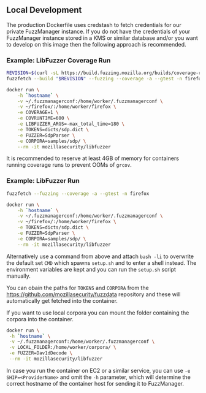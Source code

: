 ## Local Development

The production Dockerfile uses credstash to fetch credentials for our private FuzzManager instance. If you do not have the credentials of your FuzzManager instance stored in a KMS or similar database and/or you want to develop on this image then the following approach is recommended.

### Example: LibFuzzer Coverage Run

```bash
REVISION=$(curl -sL https://build.fuzzing.mozilla.org/builds/coverage-revision.txt)
fuzzfetch --build "$REVISION" --fuzzing --coverage -a --gtest -n firefox

docker run \
    -h `hostname` \
    -v ~/.fuzzmanagerconf:/home/worker/.fuzzmanagerconf \
    -v ~/firefox/:/home/worker/firefox \
    -e COVERAGE=1 \
    -e COVRUNTIME=600 \
    -e LIBFUZZER_ARGS=-max_total_time=180 \
    -e TOKENS=dicts/sdp.dict \
    -e FUZZER=SdpParser \
    -e CORPORA=samples/sdp/ \
    --rm -it mozillasecurity/libfuzzer
```

It is recommended to reserve at least 4GB of memory for containers running coverage runs to prevent OOMs of `grcov`.

### Example: LibFuzzer Run

```bash
fuzzfetch --fuzzing --coverage -a --gtest -n firefox

docker run \
    -h `hostname` \
    -v ~/.fuzzmanagerconf:/home/worker/.fuzzmanagerconf \
    -v ~/firefox/:/home/worker/firefox \
    -e TOKENS=dicts/sdp.dict \
    -e FUZZER=SdpParser \
    -e CORPORA=samples/sdp/ \
    --rm -it mozillasecurity/libfuzzer
```

Alternatively use a command from above and attach `bash -li` to overwrite the default set `CMD` which spawns `setup.sh` and to enter a shell instead. The environment variables are kept and you can run the `setup.sh` script manually.

You can obain the paths for `TOKENS` and `CORPORA` from the https://github.com/mozillasecurity/fuzzdata repository and these will automatically get fetched into the container.

If you want to use local corpora you can mount the folder containing the corpora into the container.

```bash
docker run \
 -h `hostname` \
 -v ~/.fuzzmanagerconf:/home/worker/.fuzzmanagerconf \
 -v LOCAL_FOLDER:/home/worker/corpora/ \
 -e FUZZER=Dav1dDecode \
 --rm -it mozillasecurity/libfuzzer
```

In case you run the container on EC2 or a similar service, you can use `-e SHIP=<ProviderName>` and omit the `-h` parameter, which will determine the correct hostname of the container host for sending it to FuzzManager.
